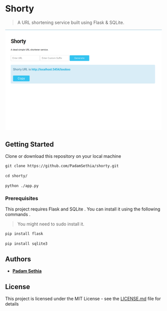 # Shorty

> A URL shortening service built using Flask & SQLite. 

![Demo image of Shorty](./desc/hero_final.png)
## Getting Started

Clone or download this repository on your local machine 

```
git clone https://github.com/PadamSethia/shorty.git

cd shorty/

python ./app.py
```

### Prerequisites

This project requires Flask and SQLite . You can install it using the following commands . 
>You might need to sudo install it.

```
pip install flask

pip install sqlite3
```


## Authors

* **[Padam Sethia](https://github.com/PadamSethia)**
## License

This project is licensed under the MIT License - see the [LICENSE.md](LICENSE.md) file for details
